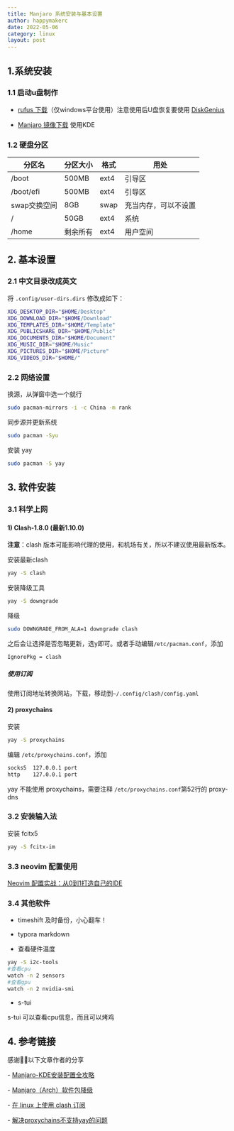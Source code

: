 ```yaml
---
title: Manjaro 系统安装与基本设置
author: happymakerc
date: 2022-05-06
category: linux
layout: post
---
```


## 1.系统安装

### 1.1 启动u盘制作

- [rufus 下载](https://rufus.en.softonic.com/)（仅windows平台使用）注意使用后U盘恢复要使用 [DiskGenius](https://www.diskgenius.cn/)

- [Manjaro 镜像下载](https://manjaro.org.cn/category/download-manjaro) 使用KDE

### 1.2 硬盘分区

| 分区名       | 分区大小 | 格式 | 用处                 |
| ------------ | -------- | ---- | -------------------- |
| /boot        | 500MB    | ext4 | 引导区               |
| /boot/efi    | 500MB    | ext4 | 引导区               |
| swap交换空间 | 8GB      | swap | 充当内存，可以不设置 |
| /            | 50GB     | ext4 | 系统                 |
| /home        | 剩余所有 | ext4 | 用户空间             |



## 2. 基本设置

### 2.1 中文目录改成英文

将 `.config/user-dirs.dirs` 修改成如下：

```bash
XDG_DESKTOP_DIR="$HOME/Desktop"
XDG_DOWNLOAD_DIR="$HOME/Download"
XDG_TEMPLATES_DIR="$HOME/Template"
XDG_PUBLICSHARE_DIR="$HOME/Public"
XDG_DOCUMENTS_DIR="$HOME/Document"
XDG_MUSIC_DIR="$HOME/Music"
XDG_PICTURES_DIR="$HOME/Picture"
XDG_VIDEOS_DIR="$HOME/"
```



### 2.2 网络设置

换源，从弹窗中选一个就行

```bash
sudo pacman-mirrors -i -c China -m rank
```

同步源并更新系统

```bash
sudo pacman -Syu
```

安装 yay

```bash
sudo pacman -S yay
```



## 3. 软件安装

### 3.1 科学上网

#### 1) Clash-1.8.0 (最新1.10.0)

**注意**：clash 版本可能影响代理的使用，和机场有关，所以不建议使用最新版本。

安装最新clash

```bash
yay -S clash
```

安装降级工具

```bash
yay -S downgrade
```

降级

```bash
sudo DOWNGRADE_FROM_ALA=1 downgrade clash
```

之后会让选择是否忽略更新，选y即可。或者手动编辑`/etc/pacman.conf`，添加

```bash
IgnorePkg = clash
```



##### 使用订阅

使用订阅地址转换网站，下载，移动到`~/.config/clash/config.yaml`



#### 2) proxychains

安装

```bash
yay -S proxychains
```

编辑 `/etc/proxychains.conf`，添加

```bash
socks5  127.0.0.1 port
http    127.0.0.1 port
```

yay 不能使用 proxychains，需要注释 `/etc/proxychains.conf`第52行的 proxy-dns



### 3.2 安装输入法

安装 fcitx5

```bash
yay -S fcitx-im
```



### 3.3 neovim 配置使用

[Neovim 配置实战：从0到1打造自己的IDE](https://juejin.cn/book/7051157342770954277)

### 3.4 其他软件

- timeshift 及时备份，小心翻车！

- typora markdown
- 查看硬件温度

```bash
yay -S i2c-tools
#查看cpu
watch -n 2 sensors
#查看gpu
watch -n 2 nvidia-smi
```

- s-tui

s-tui 可以查看cpu信息，而且可以烤鸡

## 4. 参考链接

感谢🙏🏻以下文章作者的分享

\- [Manjaro-KDE安装配置全攻略](https://zhuanlan.zhihu.com/p/114296129)

\- [Manjaro（Arch）软件包降级](https://blog.csdn.net/chen462488588/article/details/118786938)

\- [在 linux 上使用 clash 订阅 ](https://hsingko.github.io/post/2021/07/05/how-to-use-clash-subscribe/)

\- [解决proxychains不支持yay的问题](https://nopshore.top/posts/%E8%A7%A3%E5%86%B3proxychains%E4%B8%8D%E6%94%AF%E6%8C%81yay%E7%9A%84%E9%97%AE%E9%A2%98/)

